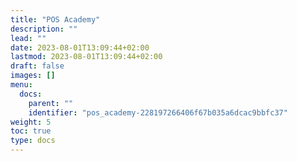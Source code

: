 ```yaml
---
title: "POS Academy"
description: ""
lead: ""
date: 2023-08-01T13:09:44+02:00
lastmod: 2023-08-01T13:09:44+02:00
draft: false
images: []
menu:
  docs:
    parent: ""
    identifier: "pos_academy-228197266406f67b035a6dcac9bbfc37"
weight: 5
toc: true
type: docs
---
```

